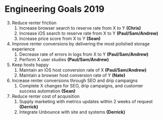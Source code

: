 <!-- TITLE: 2019 -->
<!-- SUBTITLE: A quick summary of 2019 -->

# Engineering Goals 2019
3. Reduce renter friction
	1. Increase browser search to reserve rate from X to Y **(Chris)**
	2. Increase iOS search to reserve rate from X to Y **(Paul/Sam/Andrew)**
	3. Increase price score from X to Y **(Sean)**
4. Improve renter conversions by delivering the most polished storage experience
	1. Decrease rate of errors in logs from X to Y **(Paul/Sam/Andrew)**
	2. Perform X user studies **(Paul/Sam/Andrew)**
5. Keep hosts happy
	1. Maintain an iOS host conversion rate of X **(Paul/Sam/Andrew)**
	2. Maintain a browser host conversion rate of Y **(Nate)**
1. Increase renter conversions through SEO and drip campaigns
	1. Complete X changes for SEO, drip campaigns, and customer success automation **(Sean)**
2. Reduce renter cost of acquisition
	1. Supply marketing with metrics updates within 2 weeks of request **(Derrick)**
	2. Integrate Unbounce with site and systems **(Derrick)**